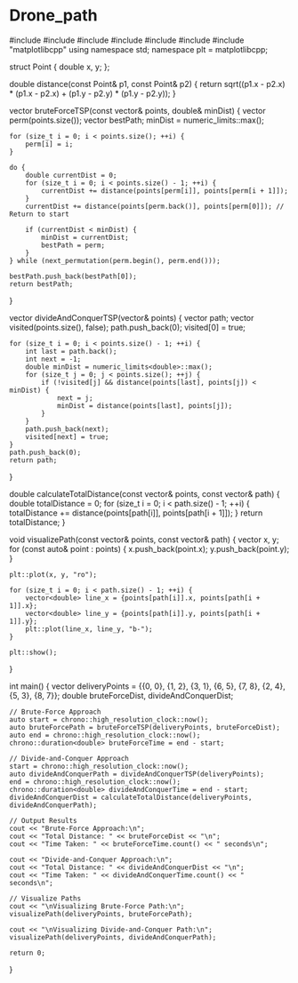 # Drone_path
#include <iostream>
#include <vector>
#include <cmath>
#include <algorithm>
#include <limits>
#include <chrono>
#include "matplotlibcpp"
using namespace std;
namespace plt = matplotlibcpp;

struct Point {
    double x, y;
};

double distance(const Point& p1, const Point& p2) {
    return sqrt((p1.x - p2.x) * (p1.x - p2.x) + (p1.y - p2.y) * (p1.y - p2.y));
}

vector<int> bruteForceTSP(const vector<Point>& points, double& minDist) {
    vector<int> perm(points.size());
    vector<int> bestPath;
    minDist = numeric_limits<double>::max();

    for (size_t i = 0; i < points.size(); ++i) {
        perm[i] = i;
    }

    do {
        double currentDist = 0;
        for (size_t i = 0; i < points.size() - 1; ++i) {
            currentDist += distance(points[perm[i]], points[perm[i + 1]]);
        }
        currentDist += distance(points[perm.back()], points[perm[0]]); // Return to start

        if (currentDist < minDist) {
            minDist = currentDist;
            bestPath = perm;
        }
    } while (next_permutation(perm.begin(), perm.end()));

    bestPath.push_back(bestPath[0]); 
    return bestPath;
}

vector<int> divideAndConquerTSP(vector<Point>& points) {
    vector<int> path;
    vector<bool> visited(points.size(), false);
    path.push_back(0);
    visited[0] = true;

    for (size_t i = 0; i < points.size() - 1; ++i) {
        int last = path.back();
        int next = -1;
        double minDist = numeric_limits<double>::max();
        for (size_t j = 0; j < points.size(); ++j) {
            if (!visited[j] && distance(points[last], points[j]) < minDist) {
                next = j;
                minDist = distance(points[last], points[j]);
            }
        }
        path.push_back(next);
        visited[next] = true;
    }
    path.push_back(0); 
    return path;
}

double calculateTotalDistance(const vector<Point>& points, const vector<int>& path) {
    double totalDistance = 0;
    for (size_t i = 0; i < path.size() - 1; ++i) {
        totalDistance += distance(points[path[i]], points[path[i + 1]]);
    }
    return totalDistance;
}

void visualizePath(const vector<Point>& points, const vector<int>& path) {
    vector<double> x, y;
    for (const auto& point : points) {
        x.push_back(point.x);
        y.push_back(point.y);
    }

    plt::plot(x, y, "ro");

    for (size_t i = 0; i < path.size() - 1; ++i) {
        vector<double> line_x = {points[path[i]].x, points[path[i + 1]].x};
        vector<double> line_y = {points[path[i]].y, points[path[i + 1]].y};
        plt::plot(line_x, line_y, "b-");
    }

    plt::show();
}

int main() {
    vector<Point> deliveryPoints = {{0, 0}, {1, 2}, {3, 1}, {6, 5}, {7, 8}, {2, 4}, {5, 3}, {8, 7}};
    double bruteForceDist, divideAndConquerDist;

    // Brute-Force Approach
    auto start = chrono::high_resolution_clock::now();
    auto bruteForcePath = bruteForceTSP(deliveryPoints, bruteForceDist);
    auto end = chrono::high_resolution_clock::now();
    chrono::duration<double> bruteForceTime = end - start;

    // Divide-and-Conquer Approach
    start = chrono::high_resolution_clock::now();
    auto divideAndConquerPath = divideAndConquerTSP(deliveryPoints);
    end = chrono::high_resolution_clock::now();
    chrono::duration<double> divideAndConquerTime = end - start;
    divideAndConquerDist = calculateTotalDistance(deliveryPoints, divideAndConquerPath);

    // Output Results
    cout << "Brute-Force Approach:\n";
    cout << "Total Distance: " << bruteForceDist << "\n";
    cout << "Time Taken: " << bruteForceTime.count() << " seconds\n";

    cout << "Divide-and-Conquer Approach:\n";
    cout << "Total Distance: " << divideAndConquerDist << "\n";
    cout << "Time Taken: " << divideAndConquerTime.count() << " seconds\n";

    // Visualize Paths
    cout << "\nVisualizing Brute-Force Path:\n";
    visualizePath(deliveryPoints, bruteForcePath);

    cout << "\nVisualizing Divide-and-Conquer Path:\n";
    visualizePath(deliveryPoints, divideAndConquerPath);

    return 0;
}
